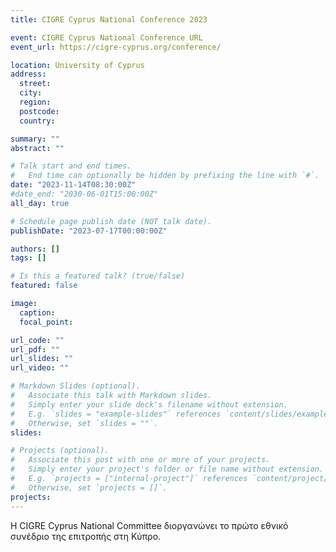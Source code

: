 ```yaml
---
title: CIGRE Cyprus National Conference 2023

event: CIGRE Cyprus National Conference URL
event_url: https://cigre-cyprus.org/conference/

location: University of Cyprus
address:
  street: 
  city: 
  region: 
  postcode: 
  country: 

summary: ""
abstract: ""

# Talk start and end times.
#   End time can optionally be hidden by prefixing the line with `#`.
date: "2023-11-14T08:30:00Z"
#date_end: "2030-06-01T15:00:00Z"
all_day: true

# Schedule page publish date (NOT talk date).
publishDate: "2023-07-17T00:00:00Z"

authors: []
tags: []

# Is this a featured talk? (true/false)
featured: false

image:
  caption: 
  focal_point: 

url_code: ""
url_pdf: ""
url_slides: ""
url_video: ""

# Markdown Slides (optional).
#   Associate this talk with Markdown slides.
#   Simply enter your slide deck's filename without extension.
#   E.g. `slides = "example-slides"` references `content/slides/example-slides.md`.
#   Otherwise, set `slides = ""`.
slides:

# Projects (optional).
#   Associate this post with one or more of your projects.
#   Simply enter your project's folder or file name without extension.
#   E.g. `projects = ["internal-project"]` references `content/project/deep-learning/index.md`.
#   Otherwise, set `projects = []`.
projects:
---
```


Η CIGRE Cyprus National Committee διοργανώνει το πρώτο εθνικό συνέδριο της επιτροπής στη Κύπρο.
